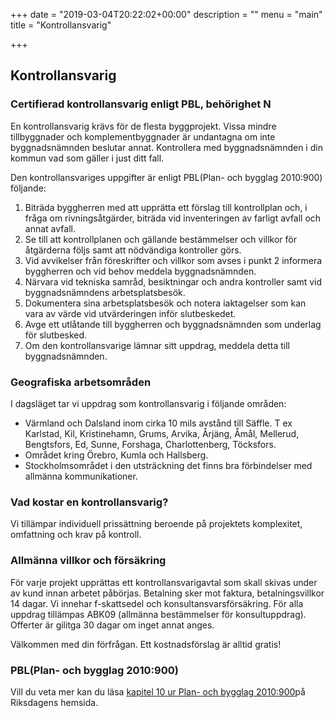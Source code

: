 +++
date = "2019-03-04T20:22:02+00:00"
description = ""
menu = "main"
title = "Kontrollansvarig"

+++
## Kontrollansvarig

### Certifierad kontrollansvarig enligt PBL, behörighet N

En kontrollansvarig krävs för de flesta byggprojekt. Vissa mindre tillbyggnader och komplementbyggnader är undantagna om inte byggnadsnämnden beslutar annat. Kontrollera med byggnadsnämnden i din kommun vad som gäller i just ditt fall.

Den kontrollansvariges uppgifter är enligt PBL(Plan- och bygglag 2010:900) följande:

1. Biträda byggherren med att upprätta ett förslag till kontrollplan och, i fråga om rivningsåtgärder, biträda vid inventeringen av farligt avfall och annat avfall.
2. Se till att kontrollplanen och gällande bestämmelser och villkor för åtgärderna följs samt att nödvändiga kontroller görs.
3. Vid avvikelser från föreskrifter och villkor som avses i punkt 2 informera byggherren och vid behov meddela byggnadsnämnden.
4. Närvara vid tekniska samråd, besiktningar och andra kontroller samt vid byggnadsnämndens arbetsplatsbesök.
5. Dokumentera sina arbetsplatsbesök och notera iaktagelser som kan vara av värde vid utvärderingen inför slutbeskedet.
6. Avge ett utlåtande till byggherren och byggnadsnämnden som underlag för slutbesked.
7. Om den kontrollansvarige lämnar sitt uppdrag, meddela detta till byggnadsnämnden.

### Geografiska arbetsområden

I dagsläget tar vi uppdrag som kontrollansvarig i följande områden:

* Värmland och Dalsland inom cirka 10 mils avstånd till Säffle. T ex Karlstad, Kil, Kristinehamn, Grums, Arvika, Årjäng, Åmål, Mellerud, Bengtsfors, Ed, Sunne, Forshaga, Charlottenberg, Töcksfors.
* Området kring Örebro, Kumla och Hallsberg.
* Stockholmsområdet i den utsträckning det finns bra förbindelser med allmänna kommunikationer.

### Vad kostar en kontrollansvarig?

Vi tillämpar individuell prissättning beroende på projektets komplexitet, omfattning och krav på kontroll.

### Allmänna villkor och försäkring

För varje projekt upprättas ett kontrollansvarigavtal som skall skivas under av kund innan arbetet påbörjas. Betalning sker mot faktura, betalningsvillkor 14 dagar. Vi innehar f-skattsedel och konsultansvarsförsäkring. För alla uppdrag tillämpas ABK09 (allmänna bestämmelser för konsultuppdrag). Offerter är gilitga 30 dagar om inget annat anges.

Välkommen med din förfrågan. Ett kostnadsförslag är alltid gratis!

### PBL(Plan- och bygglag 2010:900)

Vill du veta mer kan du läsa [kapitel 10 ur Plan- och bygglag 2010:900](http://www.riksdagen.se/sv/Dokument-Lagar/Lagar/Svenskforfattningssamling/Plan--och-bygglag-2010900_sfs-2010-900/#K10)på Riksdagens hemsida.